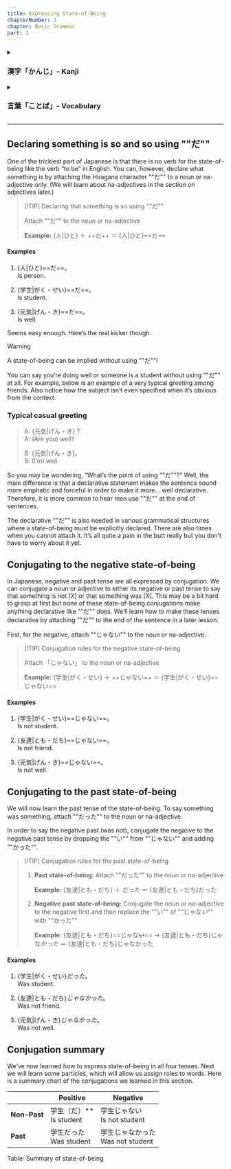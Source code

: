 ```yaml
---
title: Expressing State-of-Being
chapterNumber: 3
chapter: Basic Grammar
part: 2
---
```


<details class="kanji"><summary><h3>漢字「かんじ」- Kanji</h3></summary>

[人](https://jisho.org/search/人%23kanji) <span>JLPT N5</span> <span>Grade 1</span>
: person
: <abbr title="kunyomi">Kun</abbr>: ひと、 -り、 -と
: <abbr title="onyomi">On</abbr>: ジン、 ニン

[学](https://jisho.org/search/学%23kanji) <span>JLPT N5</span> <span>Grade 1</span>
: study, learning, science
: <abbr title="kunyomi">Kun</abbr>: まな・ぶ
: <abbr title="onyomi">On</abbr>: ガク

[生](https://jisho.org/search/生%23kanji) <span>JLPT N5</span> <span>Grade 1</span>
: life, genuine, birth
: <abbr title="kunyomi">Kun</abbr>: い・きる、 い・かす、 い・ける、 う・まれる、 うま・れる、 う・まれ、 うまれ、 う・む、 お・う、 は・える、 は・やす、 き、 なま、 なま-、 な・る、 な・す、 む・す、 -う

[元](https://jisho.org/search/元%23kanji) <span>JLPT N4</span> <span>Grade 2</span>
: beginning, former time, origin
: <abbr title="kunyomi">Kun</abbr>: もと
: <abbr title="onyomi">On</abbr>: ゲン、 ガン

[気](https://jisho.org/search/気%23kanji) <span>JLPT N5</span> <span>Grade 1</span>
: spirit, mind, air, atmosphere, mood
: <abbr title="kunyomi">Kun</abbr>: いき、 き
: <abbr title="onyomi">On</abbr>: キ、 ケ

[友](https://jisho.org/search/友%23kanji) <span>JLPT N5</span> <span>Grade 2</span>
: friend
: <abbr title="kunyomi">Kun</abbr>: とも
: <abbr title="onyomi">On</abbr>: ユウ

[達](https://jisho.org/search/達%23kanji) <span>JLPT N3</span> <span>Grade 4</span>
: accomplished, reach, arrive, attain
: <abbr title="kunyomi">Kun</abbr>: -たち
: <abbr title="onyomi">On</abbr>: タツ、 ダ

</details>

<details class="vocab"><summary><h3>言葉「ことば」- Vocabulary</h3></summary>

++{人|ひと}++
: person

++{学生|がく・せい}++
: student

++{元気|げん・き}++
: healthy; lively (Used as a greeting to indicate whether one is well)

++{友達|とも・だち}++
: friend

</details>

---

## Declaring something is so and so using ""だ""

One of the trickiest part of Japanese is that there is no verb for the state-of-being like the verb “to be” in English. You can, however, declare what something is by attaching the Hiragana character ""だ"" to a noun or na-adjective only. (We will learn about na-adjectives in the section on adjectives later.)

> [!TIP] Declaring that something is so using ""だ""
>
> Attach ""だ"" to the noun or na-adjective
>
> **Example:** {人|ひと} ＋ ++だ++ ＝ {人|ひと}==だ==

#### Examples

1. {人|ひと}==だ==。  
   Is person.

1. {学生|がく・せい}==だ==。  
   Is student.

1. {元気|げん・き}==だ==。  
   Is well.

Seems easy enough. Here’s the real kicker though.

> [!WARNING]
> A state-of-being can be implied without using ""だ""!

You can say you’re doing well or someone is a student without using ""だ"" at all. For example, below is an example of a very typical greeting among friends. Also notice how the subject isn’t even specified when it’s obvious from the context.

### Typical casual greeting

> A: {元気|げん・き}？  
> A: (Are you) well?
>
> B: {元気|げん・き}。  
> B: (I’m) well.

So you may be wondering, “What’s the point of using ""だ""?” Well, the main difference is that a declarative statement makes the sentence sound more emphatic and forceful in order to make it more… well declarative. Therefore, it is more common to hear men use ""だ"" at the end of sentences.

The declarative ""だ"" is also needed in various grammatical structures where a state-of-being must be explicitly declared. There are also times when you cannot attach it. It’s all quite a pain in the butt really but you don’t have to worry about it yet.

## Conjugating to the negative state-of-being

In Japanese, negative and past tense are all expressed by conjugation. We can conjugate a noun or adjective to either its negative or past tense to say that something is not [X] or that something was [X]. This may be a bit hard to grasp at first but none of these state-of-being conjugations make anything declarative like ""だ"" does. We’ll learn how to make these tenses declarative by attaching ""だ"" to the end of the sentence in a later lesson.

First, for the negative, attach ""じゃない"" to the noun or na-adjective.

> [!TIP] Conjugation rules for the negative state-of-being
>
> Attach 「じゃない」 to the noun or na-adjective
>
> **Example:** {学生|がく・せい} ＋ ++じゃない++ ＝ {学生|がく・せい}==じゃない==

#### Examples

1. {学生|がく・せい}==じゃない==。  
   Is not student.

1. {友達|とも・だち}==じゃない==。  
   Is not friend.

1. {元気|げん・き}==じゃない==。  
   Is not well.

## Conjugating to the past state-of-being

We will now learn the past tense of the state-of-being. To say something was something, attach ""だった"" to the noun or na-adjective.

In order to say the negative past (was not), conjugate the negative to the negative past tense by dropping the ""い"" from ""じゃない"" and adding ""かった"".

> [!TIP] Conjugation rules for the past state-of-being
>
> 1. **Past state-of-being:** Attach ""だった"" to the noun or na-adjective
>
>    **Example:** {友達|とも・だち} ＋ _だった_ ＝ {友達|とも・だち}だった
>
> 1. **Negative past state-of-being:** Conjugate the noun or na-adjective to the negative first and then replace the ""い"" of ""じゃな*い*"" with ""かった""
>
>    **Example:** {友達|とも・だち}==じゃな~~い~~== → {友達|とも・だち}じゃな*かった* ＝ {友達|とも・だち}じゃなかった

#### Examples

1. {学生|がく・せい}_だった_。  
   Was student.

1. {友達|とも・だち}_じゃなかった_。  
   Was not friend.

1. {元気|げん・き}_じゃなかった_。  
   Was not well.

## Conjugation summary

We’ve now learned how to express state-of-being in all four tenses. Next we will learn some particles, which will allow us assign roles to words. Here is a summary chart of the conjugations we learned in this section.

|              | Positive                         | Negative                                |
| ------------ | -------------------------------- | --------------------------------------- |
| **Non-Past** | 学生（だ）\*\* <br /> Is student | 学生じゃない <br /> Is not student      |
| **Past**     | 学生だった <br /> Was student    | 学生じゃなかった <br /> Was not student |

Table: Summary of state-of-being

